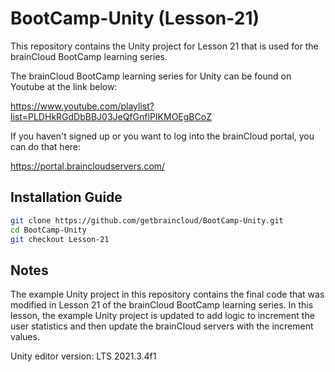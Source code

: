 # BootCamp-Unity (Lesson-21)

This repository contains the Unity project for Lesson 21 that is used for the brainCloud BootCamp learning series.

The brainCloud BootCamp learning series for Unity can be found on Youtube at the link below:

https://www.youtube.com/playlist?list=PLDHkRGdDbBBJ03JeQfGnflPIKMOEgBCoZ


If you haven't signed up or you want to log into the brainCloud portal, you can do that here:

https://portal.braincloudservers.com/


## Installation Guide

```bash
git clone https://github.com/getbraincloud/BootCamp-Unity.git
cd BootCamp-Unity
git checkout Lesson-21
```

## Notes

The example Unity project in this repository contains the final code that was modified in Lesson 21 of the brainCloud BootCamp learning series. In this lesson, the example Unity project is updated to add logic to increment the user statistics and then update the brainCloud servers with the increment values.

Unity editor version: LTS 2021.3.4f1
